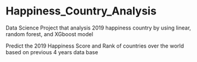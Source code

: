 # Happiness_Country_Analysis
Data Science Project that analysis 2019 happiness country by using linear, random forest, and XGboost model

Predict the 2019 Happiness Score and Rank of countries over the world based on previous 4 years data base
